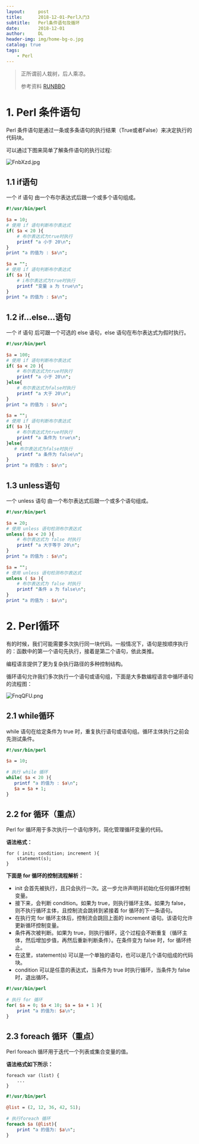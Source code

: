 ```yaml
---
layout:     post
title:      2018-12-01-Perl入门3
subtitle:   Perl条件语句及循环
date:       2018-12-01
author:     DL
header-img: img/home-bg-o.jpg
catalog: true
tags:
    - Perl
---
```


> 正所谓前人栽树，后人乘凉。
> 
> 参考资料
> [RUNBBO](http://www.runoob.com/)

# 1. Perl 条件语句
Perl 条件语句是通过一条或多条语句的执行结果（True或者False）来决定执行的代码块。

可以通过下图来简单了解条件语句的执行过程:

![FnbXzd.jpg](https://s1.ax1x.com/2018/12/01/FnbXzd.jpg)

## 1.1 if语句
一个 if 语句 由一个布尔表达式后跟一个或多个语句组成。
	
```Perl
#!/usr/bin/perl
 
$a = 10;
# 使用 if 语句判断布尔表达式
if( $a < 20 ){
    # 布尔表达式为true时执行
    printf "a 小于 20\n";
}
print "a 的值为 : $a\n";
 
$a = "";
# 使用 if 语句判断布尔表达式
if( $a ){
    # i布尔表达式为true时执行
    printf "变量 a 为 true\n";
}
print "a 的值为 : $a\n";
```

## 1.2 if...else...语句
一个 if 语句 后可跟一个可选的 else 语句，else 语句在布尔表达式为假时执行。

```Perl
#!/usr/bin/perl
 
$a = 100;
# 使用 if 语句判断布尔表达式
if( $a < 20 ){
    # 布尔表达式为true时执行
    printf "a 小于 20\n";
}else{ 
    # 布尔表达式为false时执行
    printf "a 大于 20\n";
}
print "a 的值为 : $a\n";
 
$a = "";
# 使用 if 语句判断布尔表达式
if( $a ){
    # 布尔表达式为true时执行
    printf "a 条件为 true\n";
}else{
   # 布尔表达式为false时执行
    printf "a 条件为 false\n";
}
print "a 的值为 : $a\n";
```

## 1.3 unless语句
一个 unless 语句 由一个布尔表达式后跟一个或多个语句组成。

```Perl
#!/usr/bin/perl
 
$a = 20;
# 使用 unless 语句检测布尔表达式
unless( $a < 20 ){
    # 布尔表达式为 false 时执行
    printf "a 大于等于 20\n";
}
print "a 的值为 : $a\n";
 
$a = "";
# 使用 unless 语句检测布尔表达式
unless ( $a ){
    # 布尔表达式为 false 时执行
    printf "条件 a 为 false\n";
}
print "a 的值为 : $a\n";
```

# 2. Perl循环
有的时候，我们可能需要多次执行同一块代码。一般情况下，语句是按顺序执行的：函数中的第一个语句先执行，接着是第二个语句，依此类推。

编程语言提供了更为复杂执行路径的多种控制结构。

循环语句允许我们多次执行一个语句或语句组，下面是大多数编程语言中循环语句的流程图：

![FnqQFU.png](https://s1.ax1x.com/2018/12/01/FnqQFU.png)

## 2.1 while循环
while 语句在给定条件为 true 时，重复执行语句或语句组。循环主体执行之前会先测试条件。

```Perl
#!/usr/bin/perl
 
$a = 10;
 
# 执行 while 循环
while( $a < 20 ){
   printf "a 的值为 : $a\n";
   $a = $a + 1;
}
```

## 2.2 for 循环（重点）
Perl for 循环用于多次执行一个语句序列，简化管理循环变量的代码。

**语法格式：**
	
	for ( init; condition; increment ){
		statement(s);
	}

**下面是 for 循环的控制流程解析：**

- init 会首先被执行，且只会执行一次。这一步允许声明并初始化任何循环控制变量。
- 接下来，会判断 condition。如果为 true，则执行循环主体。如果为 false，则不执行循环主体，且控制流会跳转到紧接着 for 循环的下一条语句。
- 在执行完 for 循环主体后，控制流会跳回上面的 increment 语句。该语句允许更新循环控制变量。
- 条件再次被判断。如果为 true，则执行循环，这个过程会不断重复（循环主体，然后增加步值，再然后重新判断条件）。在条件变为 false 时，for 循环终止。
- 在这里，statement(s) 可以是一个单独的语句，也可以是几个语句组成的代码块。
- condition 可以是任意的表达式，当条件为 true 时执行循环，当条件为 false 时，退出循环。

```Perl
#!/usr/bin/perl
 
# 执行 for 循环
for( $a = 0; $a < 10; $a = $a + 1 ){
    print "a 的值为: $a\n";
}
```
## 2.3 foreach 循环（重点）
Perl foreach 循环用于迭代一个列表或集合变量的值。

**语法格式如下所示：**

	foreach var (list) {
		...
	}

```Perl
#!/usr/bin/perl
 
@list = (2, 12, 36, 42, 51);
 
# 执行foreach 循环
foreach $a (@list){
    print "a 的值为: $a\n";
}
```